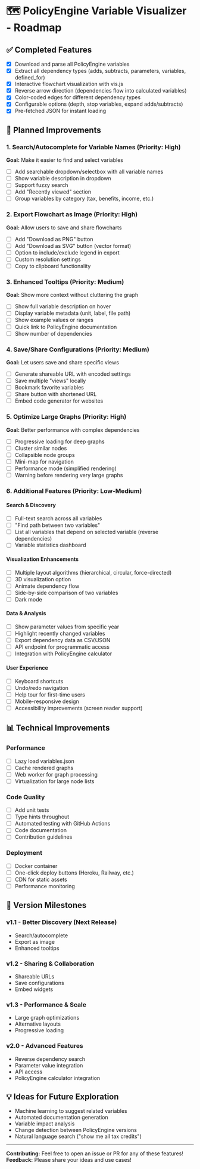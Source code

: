 # 🗺️ PolicyEngine Variable Visualizer - Roadmap

## ✅ Completed Features
- [x] Download and parse all PolicyEngine variables
- [x] Extract all dependency types (adds, subtracts, parameters, variables, defined_for)
- [x] Interactive flowchart visualization with vis.js
- [x] Reverse arrow direction (dependencies flow into calculated variables)
- [x] Color-coded edges for different dependency types
- [x] Configurable options (depth, stop variables, expand adds/subtracts)
- [x] Pre-fetched JSON for instant loading

## 🚀 Planned Improvements

### 1. Search/Autocomplete for Variable Names (Priority: High)
**Goal:** Make it easier to find and select variables
- [ ] Add searchable dropdown/selectbox with all variable names
- [ ] Show variable description in dropdown
- [ ] Support fuzzy search
- [ ] Add "Recently viewed" section
- [ ] Group variables by category (tax, benefits, income, etc.)

### 2. Export Flowchart as Image (Priority: High)
**Goal:** Allow users to save and share flowcharts
- [ ] Add "Download as PNG" button
- [ ] Add "Download as SVG" button (vector format)
- [ ] Option to include/exclude legend in export
- [ ] Custom resolution settings
- [ ] Copy to clipboard functionality

### 3. Enhanced Tooltips (Priority: Medium)
**Goal:** Show more context without cluttering the graph
- [ ] Show full variable description on hover
- [ ] Display variable metadata (unit, label, file path)
- [ ] Show example values or ranges
- [ ] Quick link to PolicyEngine documentation
- [ ] Show number of dependencies

### 4. Save/Share Configurations (Priority: Medium)
**Goal:** Let users save and share specific views
- [ ] Generate shareable URL with encoded settings
- [ ] Save multiple "views" locally
- [ ] Bookmark favorite variables
- [ ] Share button with shortened URL
- [ ] Embed code generator for websites

### 5. Optimize Large Graphs (Priority: High)
**Goal:** Better performance with complex dependencies
- [ ] Progressive loading for deep graphs
- [ ] Cluster similar nodes
- [ ] Collapsible node groups
- [ ] Mini-map for navigation
- [ ] Performance mode (simplified rendering)
- [ ] Warning before rendering very large graphs

### 6. Additional Features (Priority: Low-Medium)

#### Search & Discovery
- [ ] Full-text search across all variables
- [ ] "Find path between two variables"
- [ ] List all variables that depend on selected variable (reverse dependencies)
- [ ] Variable statistics dashboard

#### Visualization Enhancements
- [ ] Multiple layout algorithms (hierarchical, circular, force-directed)
- [ ] 3D visualization option
- [ ] Animate dependency flow
- [ ] Side-by-side comparison of two variables
- [ ] Dark mode

#### Data & Analysis
- [ ] Show parameter values from specific year
- [ ] Highlight recently changed variables
- [ ] Export dependency data as CSV/JSON
- [ ] API endpoint for programmatic access
- [ ] Integration with PolicyEngine calculator

#### User Experience
- [ ] Keyboard shortcuts
- [ ] Undo/redo navigation
- [ ] Help tour for first-time users
- [ ] Mobile-responsive design
- [ ] Accessibility improvements (screen reader support)

## 📊 Technical Improvements

### Performance
- [ ] Lazy load variables.json
- [ ] Cache rendered graphs
- [ ] Web worker for graph processing
- [ ] Virtualization for large node lists

### Code Quality
- [ ] Add unit tests
- [ ] Type hints throughout
- [ ] Automated testing with GitHub Actions
- [ ] Code documentation
- [ ] Contribution guidelines

### Deployment
- [ ] Docker container
- [ ] One-click deploy buttons (Heroku, Railway, etc.)
- [ ] CDN for static assets
- [ ] Performance monitoring

## 🎯 Version Milestones

### v1.1 - Better Discovery (Next Release)
- Search/autocomplete
- Export as image
- Enhanced tooltips

### v1.2 - Sharing & Collaboration
- Shareable URLs
- Save configurations
- Embed widgets

### v1.3 - Performance & Scale
- Large graph optimizations
- Alternative layouts
- Progressive loading

### v2.0 - Advanced Features
- Reverse dependency search
- Parameter value integration
- API access
- PolicyEngine calculator integration

## 💡 Ideas for Future Exploration
- Machine learning to suggest related variables
- Automated documentation generation
- Variable impact analysis
- Change detection between PolicyEngine versions
- Natural language search ("show me all tax credits")

---

**Contributing:** Feel free to open an issue or PR for any of these features!
**Feedback:** Please share your ideas and use cases!